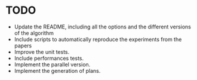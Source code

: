 # TODO

- Update the README, including all the options and the different versions of the algorithm
- Include scripts to automatically reproduce the experiments from the papers
- Improve the unit tests.
- Include performances tests.
- Implement the parallel version.
- Implement the generation of plans.
